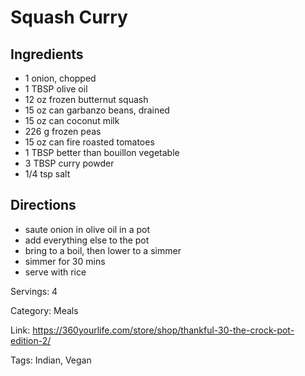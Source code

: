 # Squash Curry

## Ingredients

- 1 onion, chopped
- 1 TBSP olive oil
- 12 oz frozen butternut squash
- 15 oz can garbanzo beans, drained
- 15 oz can coconut milk
- 226 g frozen peas
- 15 oz can fire roasted tomatoes
- 1 TBSP better than bouillon vegetable
- 3 TBSP curry powder
- 1/4 tsp salt

## Directions

- saute onion in olive oil in a pot
- add everything else to the pot
- bring to a boil, then lower to a simmer
- simmer for 30 mins
- serve with rice

Servings: 4

Category: Meals

Link: https://360yourlife.com/store/shop/thankful-30-the-crock-pot-edition-2/

Tags: Indian, Vegan

